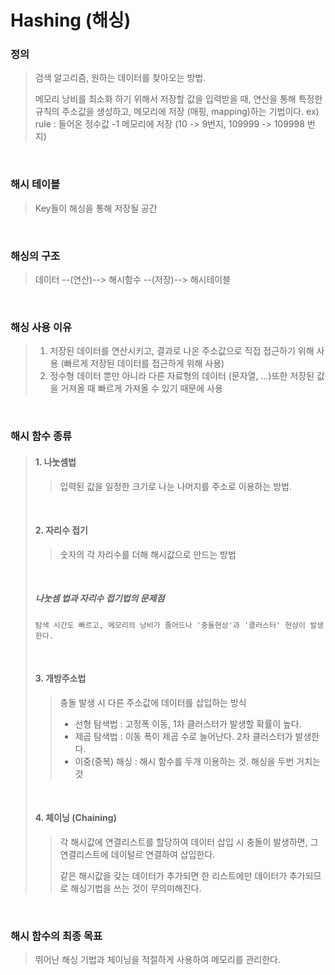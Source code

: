 # Hashing (해싱)



### 정의 <br/>
> 검색 알고리즘, 원하는 데이터를 찾아오는 방법.
> 
> 메모리 낭비를 최소화 하기 위해서 저장할 값을 입력받을 때, 
연산을 통해 특정한 규칙의 주소값을 생성하고, 메모리에 저장 (매핑, mapping)하는 기법이다.
> ex)
>   rule : 들어온 정수값 -1 메모리에 저장
>   (10 -> 9번지, 109999 -> 109998 번지)
<br/>

### 해시 테이블
> Key들이 해싱을 통해 저장될 공간

<br/>

### 해싱의 구조
> 데이터 --(연산)--> 해시함수 --(저장)--> 해시테이블

<br/>

### 해싱 사용 이유
> 1. 저장된 데이터를 연산시키고, 결과로 나온 주소값으로 직접 접근하기 위해 사용
>     (빠르게 저장된 데이터를 접근하게 위해 사용)
> 2. 정수형 데이터 뿐만 아니라 다른 자료형의 데이터 (문자열, ...)또한 저장된 값을 거져올 때 빠르게 가져올 수 있기 때문에 사용

<br/>

### 해시 함수 종류
> #### 1. 나눗셈법
>>입력된 값을 일정한 크기로 나눈 나머지를 주소로 이용하는 방법. 
><br/>
>
> #### 2. 자리수 접기
>>숫자의 각 자리수를 더해 해시값으로 만드는 방법
> 
> <br/>
> 
> ##### 나눗셈 법과 자리수 접기법의 문제점
>     탐색 시간도 빠르고, 메모리의 낭비가 줄어드나 '충돌현상'과 '클러스터' 현상이 발생한다.
>   
><br/>
>
> #### 3. 개방주소법
>> 충돌 발생 시 다른 주소값에 데이터를 삽입하는 방식
>> * 선형 탐색법 : 고정폭 이동, 1차 클러스터가 발생할 확률이 높다.
>> * 제곱 탐색법 : 이동 폭이 제곱 수로 늘어난다. 2차 클러스터가 발생한다.
>> * 이중(중복) 해싱 : 해시 함수를 두개 이용하는 것. 해싱을 두번 거치는 것
>
> <br/>
>
> #### 4. 체이닝 (Chaining)
>> 각 해시값에 연결리스트를 할당하여 데이터 삽입 시 충돌이 발생하면, 그 연결리스트에 데이털르 연결하여 삽입한다.
>> 
>> 같은 해시값을 갖는 데이터가 추가되면 한 리스트에만 데이터가 추가되므로 해싱기법을 쓰는 것이 무의미해진다.

<br/>

### 해시 함수의 최종 목표
> 뛰어난 해싱 기법과 체이닝을 적절하게 사용하여 메모리를 관리한다.

